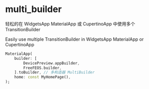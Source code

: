 # multi_builder

轻松的在 WidgetsApp MaterialApp 或 CupertinoApp 中使用多个 TransitionBuilder

Easily use multiple TransitionBuilder in WidgetsApp MaterialApp or CupertinoApp

``` dart
MaterialApp(
    builder: [
        DevicePreview.appBuilder,
        FreeFEOS.builder,
    ].toBuilder, // 多构造器 MultiBuilder
    home: const MyHomePage(),
);
```
